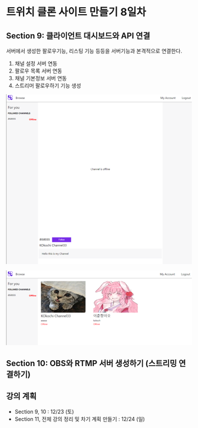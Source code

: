 # 트위치 클론 사이트 만들기 8일차 


## Section 9: 클라이언트 대시보드와 API 연결

서버에서 생성한 팔로우기능, 리스팅 기능 등등을 서버기능과 본격적으로 연결한다.

1. 채널 설정 서버 연동
2. 팔로우 목록 서버 연동
3. 채널 기본정보 서버 연동
4. 스트리머 팔로우하기 기능 생성

![이미지](./img/20231223174858.png) 

![이미지](./img/20231223174850.png)  



## Section 10: OBS와 RTMP 서버 생성하기 (스트리밍 연결하기)

## 강의 계획

- Section 9, 10 : 12/23 (토)
- Section 11, 전체 강의 정리 및 차기 계획 만들기 : 12/24 (일)